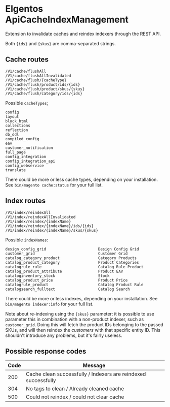 # Elgentos ApiCacheIndexManagement

Extension to invalidate caches and reindex indexers through the REST API.

Both `{ids}` and `{skus}` are comma-separated strings.

## Cache routes

```
/V1/cache/flushAll
/V1/cache/flushAllInvalidated
/V1/cache/flush/{cacheType}
/V1/cache/flush/product/ids/{ids}
/V1/cache/flush/product/skus/{skus}
/V1/cache/flush/category/ids/{ids}
```

Possible `cacheTypes`;

```
config
layout
block_html
collections
reflection
db_ddl
compiled_config
eav
customer_notification
full_page
config_integration
config_integration_api
config_webservice
translate
```

There could be more or less cache types, depending on your installation. See `bin/magento cache:status` for your full list.

## Index routes

```
/V1/index/reindexAll
/V1/index/reindexAllInvalidated
/V1/index/reindex/{indexName}
/V1/index/reindex/{indexName}/ids/{ids}
/V1/index/reindex/{indexName}/skus/{skus}
```

Possible `indexNames`:

```
design_config_grid                       Design Config Grid
customer_grid                            Customer Grid
catalog_category_product                 Category Products
catalog_product_category                 Product Categories
catalogrule_rule                         Catalog Rule Product
catalog_product_attribute                Product EAV
cataloginventory_stock                   Stock
catalog_product_price                    Product Price
catalogrule_product                      Catalog Product Rule
catalogsearch_fulltext                   Catalog Search
```

There could be more or less indexes, depending on your installation. See `bin/magento indexer:info` for your full list.

Note about re-indexing using the `{skus}` parameter: it is possible to use parameter this in combination with a non-product indexer, such as `customer_grid`. Doing this will fetch the product IDs belonging to the passed SKUs, and will then reindex the *customers* with that specific entity ID. This shouldn't introduce any problems, but it's fairly useless.

## Possible response codes

| Code | Message |
| ------ | ------ |
| 200 | Cache clean successfully / Indexers are reindexed successfully |
| 304 | No tags to clean / Already cleaned cache |
| 500 | Could not reindex / could not clear cache |
